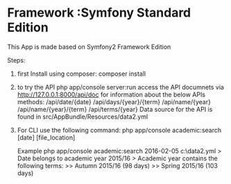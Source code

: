 Framework :Symfony Standard Edition
========================

This App is made based on Symfony2 Framework Edition

Steps: 

01) first Install using composer:
    composer install

02) to try the API 
    php app/console server:run
    access the API documnets via http://127.0.0.1:8000/api/doc
    for information about the below APIs methods:
        /api/date/{date}
        /api/days/{year}/{term}
        /api/name/{year}
        /api/name/{year}/{term}
        /api/terms/{year}
    Data source for the API is found in src/AppBundle/Resources/data2.yml

03) For CLI use the following command:
    php app/console academic:search [date] [file_location]
    
    Example
        php app/console academic:search 2016-02-05 c:\data2.yml
              >  Date belongs to academic year 2015/16
              >  Academic year contains the following terms:
                    >>  Autumn 2015/16 (98 days)
                    >>  Spring 2015/16 (103 days)